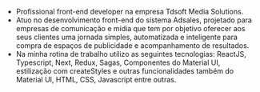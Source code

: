 * Profissional front-end developer na empresa Tdsoft Media Solutions. 
* Atuo no desenvolvimento front-end do sistema Adsales, projetado para empresas de comunicação e mídia que tem por objetivo oferecer aos seus clientes uma jornada simples, automatizada e inteligente para compra de espaços de publicidade e acompanhamento de resultados.
* Na minha rotina de trabalho utilizo as seguintes tecnologias: ReactJS, Typescript, Next, Redux, Sagas, Componentes do Material UI, estilização com createStyles e outras funcionalidades também do Material UI, HTML, CSS, Javascript entre outras.
